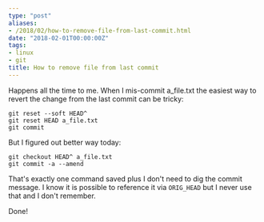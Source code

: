 ```yaml
---
type: "post"
aliases:
- /2018/02/how-to-remove-file-from-last-commit.html
date: "2018-02-01T00:00:00Z"
tags:
- linux
- git
title: How to remove file from last commit
---
```


Happens all the time to me. When I mis-commit a_file.txt the easiest way to
revert the change from the last commit can be tricky:

    git reset --soft HEAD^
    git reset HEAD a_file.txt
    git commit

But I figured out better way today:

    git checkout HEAD^ a_file.txt
    git commit -a --amend

That's exactly one command saved plus I don't need to dig the commit message. I
know it is possible to reference it via `ORIG_HEAD` but I never use that and I
don't remember.

Done!
